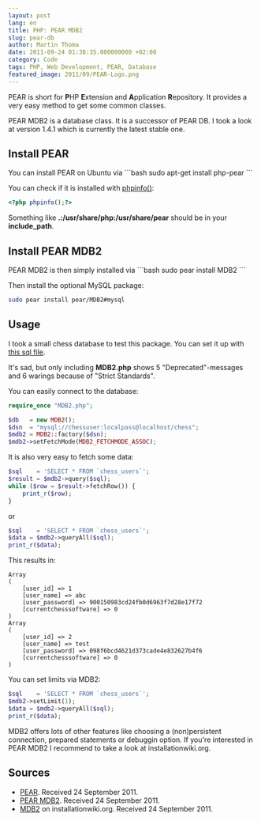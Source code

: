```yaml
---
layout: post
lang: en
title: PHP: PEAR MDB2
slug: pear-db
author: Martin Thoma
date: 2011-09-24 01:38:35.000000000 +02:00
category: Code
tags: PHP, Web Development, PEAR, Database
featured_image: 2011/09/PEAR-Logo.png
---
```

PEAR is short for <strong>P</strong>HP <strong>E</strong>xtension and <strong>A</strong>pplication <strong>R</strong>epository. It provides a very easy method to get some common classes.

PEAR MDB2 is a database class. It is a successor of PEAR DB. I took a look at version 1.4.1 which is currently the latest stable one.

<h2>Install PEAR</h2>
You can install PEAR on Ubuntu via
```bash
sudo apt-get install php-pear
```

You can check if it is installed with <a href="http://php.net/manual/en/function.phpinfo.php">phpinfo()</a>:

```php
<?php phpinfo();?>
```

Something like <strong>.:/usr/share/php:/usr/share/pear</strong> should be in your <strong>include_path</strong>.

<h2>Install PEAR MDB2</h2>
PEAR MDB2 is then simply installed via
```bash
sudo pear install MDB2
```

Then install the optional MySQL package:
```bash
sudo pear install pear/MDB2#mysql
```

<h2>Usage</h2>
I took a small chess database to test this package. You can set it up with <a href="http://code.google.com/p/community-chess/source/browse/trunk/install/chess.sql?spec=svn99&r=98">this sql file</a>.

It's sad, but only including <strong>MDB2.php</strong> shows 5 "Deprecated"-messages and 6 warings because of "Strict Standards".

You can easily connect to the database:

```php
require_once "MDB2.php";

$db   = new MDB2();
$dsn  = "mysql://chessuser:localpass@localhost/chess";
$mdb2 = MDB2::factory($dsn);
$mdb2->setFetchMode(MDB2_FETCHMODE_ASSOC);
```

It is also very easy to fetch some data:

```php
$sql    = 'SELECT * FROM `chess_users`';
$result = $mdb2->query($sql);
while ($row = $result->fetchRow()) {
    print_r($row);
}
```

or

```php
$sql    = 'SELECT * FROM `chess_users`';
$data = $mdb2->queryAll($sql);
print_r($data);
```

This results in:

```text
Array
(
    [user_id] => 1
    [user_name] => abc
    [user_password] => 900150983cd24fb0d6963f7d28e17f72
    [currentchesssoftware] => 0
)
Array
(
    [user_id] => 2
    [user_name] => test
    [user_password] => 098f6bcd4621d373cade4e832627b4f6
    [currentchesssoftware] => 0
)
```

You can set limits via MDB2:

```php
$sql    = 'SELECT * FROM `chess_users`';
$mdb2->setLimit(1);
$data = $mdb2->queryAll($sql);
print_r($data);
```

MDB2 offers lots of other features like choosing a (non)persistent connection, prepared statements or debuggin option. If you're interested in PEAR MDB2 I recommend to take a look at installationwiki.org.

<h2>Sources</h2>
<ul>
    <li><a href="http://en.wikipedia.org/wiki/PEAR" title="PEAR">PEAR</a>. Received 24 September 2011.</li>
    <li><a href="http://pear.php.net/package/MDB2" title="PEAR MDB2">PEAR MDB2</a>. Received 24 September 2011.</li>
    <li><a href="http://www.installationwiki.org/MDB2">MDB2</a> on installationwiki.org. Received 24 September 2011.</li>
</ul>
